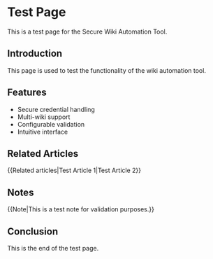 # Test Page

This is a test page for the Secure Wiki Automation Tool.

## Introduction

This page is used to test the functionality of the wiki automation tool.

## Features

- Secure credential handling
- Multi-wiki support
- Configurable validation
- Intuitive interface

## Related Articles

{{Related articles|Test Article 1|Test Article 2}}

## Notes

{{Note|This is a test note for validation purposes.}}

## Conclusion

This is the end of the test page.
